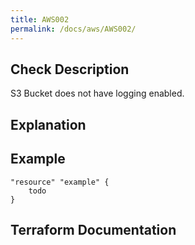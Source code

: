```yaml
---
title: AWS002
permalink: /docs/aws/AWS002/
---
```



## Check Description

S3 Bucket does not have logging enabled.

## Explanation

## Example

```
"resource" "example" {
	todo
}
```

## Terraform Documentation
